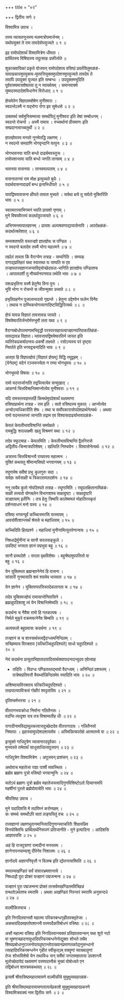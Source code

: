 +++
title = "०२"

+++
द्वितीयः सर्गः २   
  
विश्वामित्र उवाच ।  
  
तस्य व्यासतनूजस्य मलमात्रोपमार्जनम् ।  
यथोपयुक्तं ते राम तावदेवोपयुज्यते ॥ १ ॥  
  
इह रामोपदेशार्थं विश्वामित्रेण धीमता ।  
प्रार्थितस्य विषिष्ठस्य तदुत्साहः प्रकीर्त्यते ॥   
  
शुकाख्यायिकां प्रकृते योजयन् रामोपदेशाय वसिष्ठं प्रवर्तयितुमा##-  
यावत्प्रकारमुपयुक्त्य-मुपपत्तियुक्तमुपदेशनमुपयुज्यते तावदेव ते   
तवापि उपयुक्तं युज्यत इति सम्बन्धः । उपयुक्तमभूदिति   
पूर्ववाक्यमात्रशेषतया तु न व्याख्येयम् । समानवाक्ये   
युष्मदस्मदादेशविधानेन विरोधात् ॥ १ ॥  
  
ज्ञेयमेतेन विज्ञातमशेषेण मुनीश्वराः ।  
स्वदन्तेऽस्मै न यद्भोगा रोगा इव सुमेधसे ॥ २ ॥  
  
उक्तमर्थ सर्वमुनिसम्मत्या समर्थयितुं मुनीश्वरा इति तेषां सम्बोधनम् ।   
स्वदन्ते रोचन्ते । अस्मै रामाय । रुच्यर्थानां प्रीयमाणः इति   
सम्प्रदानत्वाच्चतुर्थी ॥ २ ॥  
  
ज्ञातज्ञेयस्य मनसो नूनमेतद्धि लक्षणम् ।  
न स्वदन्ते समग्राणि भोगवृन्दानि यत्पुनः ॥ ३ ॥  
  
भोगभावनया याति बन्धो दार्ढ्यमवस्तुजः ।  
तयोपशान्तया याति बन्धो जगति तानवम् ॥ ४ ॥  
  
भावनया वासनया । तानवमल्पताम् ॥ ४ ॥  
  
वासनातानवं राम मोक्ष इत्युच्यते बुधैः ।  
पदार्थवासनादार्ढ्यं बन्ध इत्यभिधीयते ॥ ५ ॥  
  
यावद्विषयावासना क्षीयते तावता मुच्यते । सर्वथा क्षये तु सर्वतो मुक्तिरिति   
भावः ॥ ५ ॥  
  
स्वात्मतत्त्वाभिगमनं भवति प्रायशो नृणाम् ।  
मुने विषयवैरस्यं कदर्थादुपजायते ॥ ६ ॥  
  
अभिगमनमापातज्ञानम् । प्रायशः अल्पश्रवणाद्यायासेनापि । अपरोक्ष##-  
कदर्थात्क्लेशात् ॥ ६ ॥  
  
सम्यक्पश्यति यस्तज्ज्ञो ज्ञातज्ञेयः स पण्डितः ।  
न स्वदन्ते बलादेव तस्मै भोगा महात्मने ॥ ७ ॥  
  
तर्ह्यलं तावता किं वैराग्येण तत्राह - सम्यगिति । सम्यक्   
रागाद्यप्रतिहतं यथा स्यात्तथा यः पश्यति स एव   
तज्ज्ञस्तत्त्वज्ञानजन्याविद्द्योच्छेदफल-भागिति ज्ञातज्ञेयः पण्डितश्च   
। आपातदर्शी तु मौर्ख्यानपगमान्न तथेति भावः ॥ ७ ॥  
  
यशःप्रभृतिना यस्मै हेतुनैव विना पुनः ।  
भुवि भोगा न रोचन्ते स जीवन्मुक्त उच्यते ॥ ८ ॥  
  
प्रभृतिग्रहणेन पूजालाभादयो गृह्यन्ते । हेतुना उद्देश्येन फलेन विनैव   
। तथाच न दाम्भिकभोगत्यागादिष्टसिद्धिरित्यर्थः ॥ ८ ॥  
  
ज्ञेयं यावन्न विज्ञातं तावत्तावन्न जायते ।  
विषयेष्वरतिर्जन्तोर्मरुभूमौ लता यथा ॥ ९ ॥  
  
वैराग्यबोधोपरमाणामभिवृद्धौ परस्परसहायत्वाज्ज्ञानपरिपाकाति##-  
यावद्यावन्न विज्ञात। म्तावत्तावद्विषयेष्वरतिर्न जायत इति   
व्यतिरेकप्रकर्षादन्वय-प्रकर्षो लक्ष्यते । रसोऽप्यस्य परं दृष्ट्वा   
निवर्तते इति भगवद्वचनादिति भावः ॥ ९ ॥  
  
अतएव हि विज्ञातज्ञेयं [विज्ञातं ज्ञेयम्] विद्धि रघूद्वहम् ।  
[येनेदम्] यदेनं रञ्जयन्त्येता न रम्या भोगभूमयः ॥ १० ॥  
  
भोगभूमयो विषयाः ॥ १० ॥  
  
रामो यदन्तर्जानाति तद्वस्त्वित्येव सन्मुखात् ।  
आकर्ण्य चित्तविश्रान्तिमाप्नोत्येव मुनीश्वराः ॥ ११ ॥  
  
यदि रामस्तत्त्वज्ञस्तर्हि किमर्थमुपदेशार्थं वक्ष्यमाणा   
वसिष्ठप्रार्थना तत्राह - राम इति । सतो वसिष्ठस्य मुकात् । आप्नोत्येव   
अन्योऽप्यधिकारीति शेषः । तथा च सर्वोपकारायोपदेशप्रार्थनेत्यर्थः । अथवा   
रामो यदन्तस्तत्त्वं जानाति तद्राम एव विश्वासदार्ढ्याभावाद##-  
  
केवलं केवलीभावविश्रान्तिं समपेक्षते ।  
रामबुद्धिः शरल्लक्ष्मीः खलु विश्रमणं यथा ॥ १२ ॥  
  
तदेव स्फुटमाह - केवलमिति । केवलीभावविश्रान्तिं द्वैतनिरासे   
अद्वितीय-चिन्मात्रपरिशेषम् । खल्विति निश्चयेन । विश्वासेनेत्यर्थः ॥ १२ ॥  
  
अत्रास्य चित्तविश्रान्त्यै राघवस्य महात्मनः ।  
युक्तिं कथयतु श्रीमान्वसिष्ठो भगवानयम् ॥ १३ ॥  
  
रघूणामेष सर्वेषां प्रभुः कुलगुरुः सदा ।  
सर्वज्ञः सर्वसाक्षी च त्रिकालामलदर्शनः ॥ १४ ॥  
  
ननु त्वयैव कुतो नोपदिश्यते तत्राह - रघूणामिति । रघूपलक्षितानामि##-  
साक्षी तत्त्वतो योगबलेन विभागशश्च साक्षाद्द्रष्टा । साक्षाद्द्रष्टरि   
सञ्ज्ञायाम् इतीनिः । तत्र हेतुः त्रिष्वपि कालेष्वमलं मोहातिरस्कृतं   
दर्शनसाधनं मनो यस्य ॥ १४ ॥  
  
वसिष्ठ भगवन्पूर्वं कच्चित्स्मरसि यत्स्वयम् ।  
आवयोर्वैरशान्त्यर्थं श्रेयसे च महाधियाम् ॥ १५ ॥  
  
कच्चिदिति हितप्रश्ने । महाधियां मुनीनामित्युत्तरेणान्वयः ॥ १५ ॥  
  
निषधाद्रेर्मुनीनां च सानौ सरलसङ्कुले ।  
उपदिष्टं भगवता ज्ञानं पद्मभुवा बहु ॥ १६ ॥  
  
सानौ प्रस्थदेशे । सरला वृक्षविशेषाः । बहुश्रेष्ठमुपपत्तितो वा                           
बहु ॥ १६ ॥  
  
येन युक्तिमता ब्रह्मन्ज्ञानेनेयं हि वासना ।  
सांसारी नूनमायाति शमं श्यामेव भास्वता ॥ १७ ॥  
  
येन ज्ञानेन । युक्तिरुपपत्तिस्तदेकतानता च ॥ १७ ॥  
  
तदेव युक्तिमज्ज्ञेयं रामायान्तेनिवासिने ।  
ब्रह्मन्नुपदिशाशु त्वं येन विश्रान्तिमेष्यति ॥ १८ ॥  
  
कदर्थना च नैवैषा रामो हि गतकल्पषः ।  
निर्मले मुकुरे वक्रमयत्नेनैव बिम्बति ॥ १९ ॥  
  
अल्पफलो बहुप्रयासः कदर्थना ॥ १९ ॥  
  
तज्ज्ञानं स च शास्त्रार्थस्त्वद्वैदग्ध्यमनिन्दितम् ।  
सच्छिष्याय विरक्ताय [यत्किञ्चिदुपदिश्यते] साधो यदुपदिश्यते ॥   
२० ॥  
  
नेयं कदर्थना प्रत्युताभिज्ञतादयादिसार्थक्यापादनादभ्युदय एवेत्याह   
- तदिति । विदग्धः पण्डितस्तद्भावो वैदग्ध्यम् । अनिन्दितं प्रशस्तम् ।   
पात्रेष्वप्रतिपत्तौ वैयर्थ्यान्निन्दितमेव स्यादिति भावः ॥ २० ॥  
  
अशिष्यायाविरक्ताय यत्किञ्चिदुपदिश्यते ।  
तत्प्रयात्यपवित्रत्वं गोक्षीरं श्वदृताविव ॥ २१ ॥  
  
दृतिश्चर्मभस्त्रा ॥ २१ ॥  
  
वीतरागभयक्रोधा निर्माना गलितैनसः ।  
वदन्ति त्वादृशा यत्र तत्र विश्राम्यतीह धीः ॥ २२ ॥  
  
रागादीनामविद्यामूलकत्वात्तदुच्छेदादेव वीतरागादयः । गलितैनसो   
निष्पापाः । इहास्यामुपदेशदशायामेव । अस्मिन्नित्यपरोक्षे आत्मतत्त्वे वा ॥ २२ ॥  
  
इत्युक्ते गाधिपुत्रेण व्यासनारदपूर्वकाः ।  
मुनयस्ते तमेवार्थं साधुसाध्वित्यपूजयन् ॥ २३ ॥  
  
गाधिपुत्रेण विश्वामित्रेण । अपूजयन् प्राशंसन् ॥ २३ ॥  
  
अथोवाच महातेजा राज्ञः पार्श्वे व्यवस्थितः ।  
ब्रह्मेव ब्रह्मणः पुत्रो वसिष्ठो भगवान्मुनिः ॥ २४ ॥  
  
यतोऽयं ब्रह्मणः पुत्रो ब्रह्मेव महातेजस्त्वादिगुणविशिष्टोऽतो दिव्यानामपि   
महर्षीणां पुरतो ब्रह्मेवोवाचेति भावः ॥ २४ ॥  
  
श्रीवसिष्ठ उवाच ।  
  
मुने यदादिशसि मे तदविघ्नं करोम्यहम् ।  
कः समर्थः समर्थोऽपि सतां लङ्घयितुं वचः ॥ २५ ॥  
  
तत्त्वज्ञानां लक्षणभूतानमानित्वादिगुणान्स्वाचरितैः शिक्षयन्निव   
विनयोक्तिभिः प्रार्थितार्थनिरूपणं प्रतिजानीते - मुने इत्यादिना । आदिशसि   
आज्ञापयसि ॥ २५ ॥  
  
अहं हि राजपुत्राणां रामादीनां मनस्तमः ।  
ज्ञानेनापनयाम्याशु दीपेनेव निशातमः ॥ २६ ॥  
  
ज्ञानोदये अज्ञाननिवृत्तौ न विलम्ब इति द्योतनायाश्विति ॥ २६ ॥  
  
स्मराम्यखण्डितं सर्वं संसारभ्रमशान्तये ।  
निषधाद्रौ पुरा प्रोक्तं यज्ज्ञानं पद्मजन्मना ॥ २७ ॥  
  
यज्ज्ञानं पुरा पद्मजन्मना प्रोक्तं तत्सर्वमखण्डितमविच्छिन्नं   
ग्रन्थतोऽर्थतश्च स्मरामि । अथवा अखण्डितं निरन्तरं स्मरामि अनुसन्दधे   
॥ २७ ॥  
  
वाल्मीकिरुवाच ।  
  
इति निगदितवानसौ महात्मा परिकरबन्धगृहीतवक्तृतेजाः ।  
अकथयदिदमज्ञतोपशान्त्यै परमपदैकविबोधनं वसिष्ठः ॥ २८ ॥  
  
असौ महात्मा वसिष्ठ इति निगदितवान्व्यक्तं प्रतिज्ञातवान्सन् यथा शूरो नटो   
वा भूषणाच्छादनायुधादिपरिकरबन्धनेनोद्युक्तः शोभते तथैव   
शिष्यप्रबोधानुरञ्जनोपायदृष्टान्तोपाख्यानप्रमाणतर्काद्यनुसन्धानो  
त्साहादिपरिकरबन्धनेन गृहीतं स्वीकृत्ऽम् वक्तॄणां व्याख्यातॄणां   
तेजः शोभाविशेषो येन तथाविधः सन् सर्वेषां जगतामज्ञताया उपशान्त्यै   
मूलोच्छेदायेदं वक्ष्यमाणं परमपदस्यैकं मुख्यं वोबोध्यते एन   
तद्विबोधनं शास्त्रमकथयत् ॥ २८ ॥  
  
इत्यार्षे श्रीवासिष्ठमहारामायणे वाल्मीकीये मुमुक्षुव्यवहार##-  
  
इति श्रीवासिष्ठमहारामायणतात्पर्यप्रकाशे मुमुक्षुव्यवहारप्रकरणे   
विश्वामित्रवाक्यं नाम द्वितीयः सर्गः ॥ २ ॥  
  